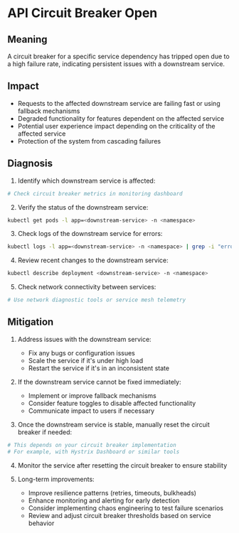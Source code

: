# API Circuit Breaker Open

## Meaning
A circuit breaker for a specific service dependency has tripped open due to a high failure rate, indicating persistent issues with a downstream service.

## Impact
- Requests to the affected downstream service are failing fast or using fallback mechanisms
- Degraded functionality for features dependent on the affected service
- Potential user experience impact depending on the criticality of the affected service
- Protection of the system from cascading failures

## Diagnosis
1. Identify which downstream service is affected:
```bash
# Check circuit breaker metrics in monitoring dashboard
```

2. Verify the status of the downstream service:
```bash
kubectl get pods -l app=<downstream-service> -n <namespace>
```

3. Check logs of the downstream service for errors:
```bash
kubectl logs -l app=<downstream-service> -n <namespace> | grep -i "error\|exception\|failed"
```

4. Review recent changes to the downstream service:
```bash
kubectl describe deployment <downstream-service> -n <namespace>
```

5. Check network connectivity between services:
```bash
# Use network diagnostic tools or service mesh telemetry
```

## Mitigation
1. Address issues with the downstream service:
   - Fix any bugs or configuration issues
   - Scale the service if it's under high load
   - Restart the service if it's in an inconsistent state

2. If the downstream service cannot be fixed immediately:
   - Implement or improve fallback mechanisms
   - Consider feature toggles to disable affected functionality
   - Communicate impact to users if necessary

3. Once the downstream service is stable, manually reset the circuit breaker if needed:
```bash
# This depends on your circuit breaker implementation
# For example, with Hystrix Dashboard or similar tools
```

4. Monitor the service after resetting the circuit breaker to ensure stability

5. Long-term improvements:
   - Improve resilience patterns (retries, timeouts, bulkheads)
   - Enhance monitoring and alerting for early detection
   - Consider implementing chaos engineering to test failure scenarios
   - Review and adjust circuit breaker thresholds based on service behavior